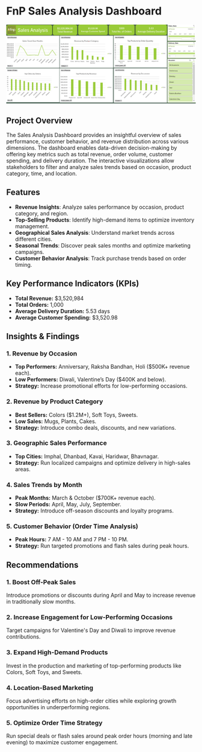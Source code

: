 # FnP Sales Analysis Dashboard

![Fnp Dashboard](images/fnp_dashboard.png)
##  Project Overview
The Sales Analysis Dashboard provides an insightful overview of sales performance, customer behavior, and revenue distribution across various dimensions. The dashboard enables data-driven decision-making by offering key metrics such as total revenue, order volume, customer spending, and delivery duration. The interactive visualizations allow stakeholders to filter and analyze sales trends based on occasion, product category, time, and location.

## Features
- **Revenue Insights**: Analyze sales performance by occasion, product category, and region.
- **Top-Selling Products**: Identify high-demand items to optimize inventory management.
- **Geographical Sales Analysis**: Understand market trends across different cities.
- **Seasonal Trends**: Discover peak sales months and optimize marketing campaigns.
- **Customer Behavior Analysis**: Track purchase trends based on order timing.

## Key Performance Indicators (KPIs)
- **Total Revenue:** $3,520,984
- **Total Orders:** 1,000
- **Average Delivery Duration:** 5.53 days
- **Average Customer Spending:** $3,520.98

##  Insights & Findings
### **1. Revenue by Occasion**
- **Top Performers:** Anniversary, Raksha Bandhan, Holi ($500K+ revenue each).
- **Low Performers:** Diwali, Valentine’s Day ($400K and below).
- **Strategy:** Increase promotional efforts for low-performing occasions.

### **2. Revenue by Product Category**
- **Best Sellers:** Colors ($1.2M+), Soft Toys, Sweets.
- **Low Sales:** Mugs, Plants, Cakes.
- **Strategy:** Introduce combo deals, discounts, and new variations.

### **3. Geographic Sales Performance**
- **Top Cities:** Imphal, Dhanbad, Kavai, Haridwar, Bhavnagar.
- **Strategy:** Run localized campaigns and optimize delivery in high-sales areas.

### **4. Sales Trends by Month**
- **Peak Months:** March & October ($700K+ revenue each).
- **Slow Periods:** April, May, July, September.
- **Strategy:** Introduce off-season discounts and loyalty programs.

### **5. Customer Behavior (Order Time Analysis)**
- **Peak Hours:** 7 AM - 10 AM and 7 PM - 10 PM.
- **Strategy:** Run targeted promotions and flash sales during peak hours.

## Recommendations
### **1. Boost Off-Peak Sales**
Introduce promotions or discounts during April and May to increase revenue in traditionally slow months.
### **2. Increase Engagement for Low-Performing Occasions** 
Target campaigns for Valentine's Day and Diwali to improve revenue contributions.
### **3. Expand High-Demand Products** 
Invest in the production and marketing of top-performing products like Colors, Soft Toys, and Sweets.
### **4. Location-Based Marketing** 
Focus advertising efforts on high-order cities while exploring growth opportunities in underperforming regions.
### **5. Optimize Order Time Strategy** 
Run special deals or flash sales around peak order hours (morning and late evening) to maximize customer engagement.
